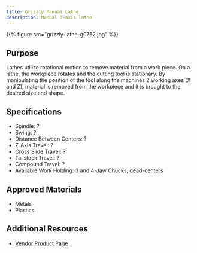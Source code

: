 ```yaml
---
title: Grizzly Manual Lathe
description: Manual 3-axis lathe
---
```


{{% figure src="grizzly-lathe-g0752.jpg" %}}

## Purpose
Lathes utilize rotational motion to remove material from a work piece. On a lathe, the workpiece rotates and the cutting tool is stationary. By manipulating the position of the tool along the machines 2 working axes (X and Z), material is removed from the workpiece and it is brought to the desired size and shape.

## Specifications
- Spindle: ?
- Swing: ?
- Distance Between Centers: ?
- Z-Axis Travel: ?
- Cross Slide Travel: ?
- Tailstock Travel: ?
- Compound Travel: ?
- Available Work Holding: 3 and 4-Jaw Chucks, dead-centers

## Approved Materials
- Metals
- Plastics

## Additional Resources
- [Vendor Product Page][2]

[2]: https://www.grizzly.com/products/grizzly-10-x-22-variable-speed-lathe/g0752
